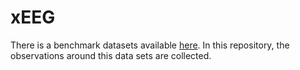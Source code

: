 # xEEG

There is a benchmark datasets available [here](https://bci.med.tsinghua.edu.cn/). In this repository, the observations around this data sets are collected. 

